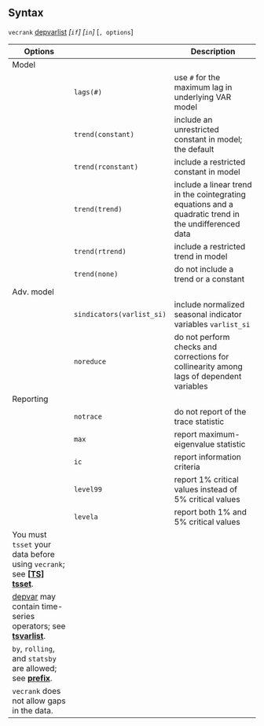## Syntax

`vecrank`
[depvarlist](http://www.stata.com/help.cgi?depvarlist)
_\[`if`\] \[`in`\]_ \[`, options`\]

| Options                                                                                                                                                                                                            |                           | Description                                                                                           |
|--------------------------------------------------------------------------------------------------------------------------------------------------------------------------------------------------------------------|---------------------------|-------------------------------------------------------------------------------------------------------|
| Model                                                                                                                                                                                                              |                           |                                                                                                       |
|                                                                                                                                                                                                                    | `lags(#)`                 | use `#` for the maximum lag in underlying VAR model                                                   |
|                                                                                                                                                                                                                    | `trend(constant)`   | include an unrestricted constant in model; the default                                                |
|                                                                                                                                                                                                                    | `trend(rconstant)`  | include a restricted constant in model                                                                |
|                                                                                                                                                                                                                    | `trend(trend)`      | include a linear trend in the cointegrating equations and a quadratic trend in the undifferenced data |
|                                                                                                                                                                                                                    | `trend(rtrend)`     | include a restricted trend in model                                                                   |
|                                                                                                                                                                                                                    | `trend(none)`       | do not include a trend or a constant                                                                  |
| Adv. model                                                                                                                                                                                                         |                           |                                                                                                       |
|                                                                                                                                                                                                                    | `sindicators(varlist_si)` | include normalized seasonal indicator variables `varlist_si`                                          |
|                                                                                                                                                                                                                    | `noreduce`                | do not perform checks and corrections for collinearity among lags of dependent variables              |
| Reporting                                                                                                                                                                                                          |                           |                                                                                                       |
|                                                                                                                                                                                                                    | `notrace`                 | do not report of the trace statistic                                                                  |
|                                                                                                                                                                                                                    | `max`                     | report maximum-eigenvalue statistic                                                                   |
|                                                                                                                                                                                                                    | `ic`                      | report information criteria                                                                           |
|                                                                                                                                                                                                                    | `level99`                 | report 1% critical values instead of 5% critical values                                               |
|                                                                                                                                                                                                                    | `levela`                  | report both 1% and 5% critical values                                                                 |
| You must `tsset` your data before using `vecrank`; see [<strong>[TS] tsset</strong>](http://www.stata.com/help.cgi?tsset).                                                              |                           |                                                                                                       |
| [depvar](http://www.stata.com/help.cgi?depvar) may contain time-series operators; see [<strong>tsvarlist</strong>](http://www.stata.com/help.cgi?tsvarlist). |                           |                                                                                                       |
| `by`, `rolling`, and `statsby` are allowed; see [<strong>prefix</strong>](http://www.stata.com/help.cgi?prefix).                                                                        |                           |                                                                                                       |
| `vecrank` does not allow gaps in the data.                                                                                                                                                                         |                           |                                                                                                       |
